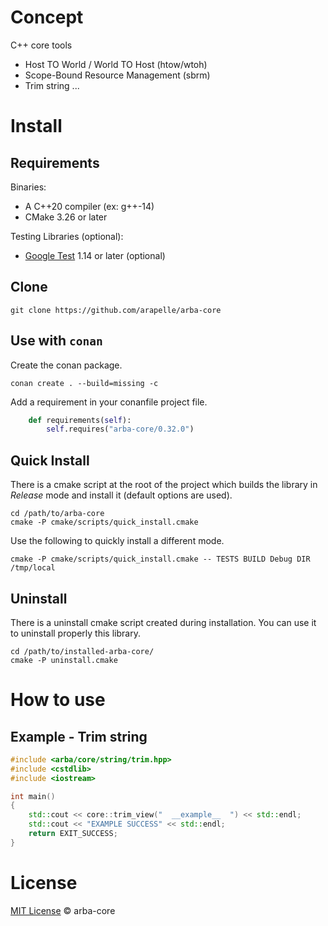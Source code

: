 # Concept #

C++ core tools
- Host TO World / World TO Host (htow/wtoh)
- Scope-Bound Resource Management (sbrm)
- Trim string
...

# Install #
## Requirements ##

Binaries:

- A C++20 compiler (ex: g++-14)
- CMake 3.26 or later

Testing Libraries (optional):

- [Google Test](https://github.com/google/googletest) 1.14 or later (optional)

## Clone

```
git clone https://github.com/arapelle/arba-core
```

## Use with `conan`

Create the conan package.
```
conan create . --build=missing -c
```
Add a requirement in your conanfile project file.
```python
    def requirements(self):
        self.requires("arba-core/0.32.0")
```

## Quick Install ##
There is a cmake script at the root of the project which builds the library in *Release* mode and install it (default options are used).
```
cd /path/to/arba-core
cmake -P cmake/scripts/quick_install.cmake
```
Use the following to quickly install a different mode.
```
cmake -P cmake/scripts/quick_install.cmake -- TESTS BUILD Debug DIR /tmp/local
```

## Uninstall ##
There is a uninstall cmake script created during installation. You can use it to uninstall properly this library.
```
cd /path/to/installed-arba-core/
cmake -P uninstall.cmake
```

# How to use
## Example - Trim string
```c++
#include <arba/core/string/trim.hpp>
#include <cstdlib>
#include <iostream>

int main()
{
    std::cout << core::trim_view("  __example__  ") << std::endl;
    std::cout << "EXAMPLE SUCCESS" << std::endl;
    return EXIT_SUCCESS;
}
```

# License

[MIT License](./LICENSE.md) © arba-core
